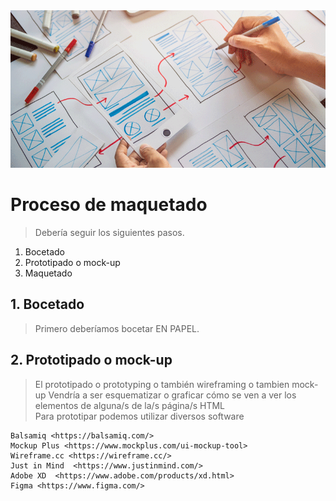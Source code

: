 <img src="https://raw.githubusercontent.com/exegeses/maquetacion-49537/main/clase2/imagenes/prototyping.png">

# Proceso de maquetado

> Debería seguir los siguientes pasos.

1. Bocetado
2. Prototipado o mock-up
3. Maquetado

## 1. Bocetado
> Primero deberíamos bocetar EN PAPEL.

## 2. Prototipado o mock-up
> El prototipado o prototyping o también wireframing o tambien mock-up
> Vendría a ser esquematizar o graficar cómo se ven a ver los elementos de alguna/s de la/s página/s HTML      
> Para prototipar podemos utilizar diversos software

    Balsamiq <https://balsamiq.com/>    
    Mockup Plus <https://www.mockplus.com/ui-mockup-tool>     
    Wireframe.cc <https://wireframe.cc/>    
    Just in Mind  <https://www.justinmind.com/>     
    Adobe XD  <https://www.adobe.com/products/xd.html>
    Figma <https://www.figma.com/>     